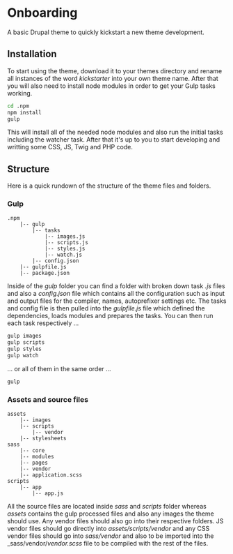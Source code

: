 # Onboarding
A basic Drupal theme to quickly kickstart a new theme development.

## Installation
To start using the theme, download it to your themes directory and rename all instances of the word _kickstarter_ into your own theme name. After that you will also need to install node modules in order to get your Gulp tasks working.

```sh
cd .npm
npm install
gulp
```

This will install all of the needed node modules and also run the initial tasks including the watcher task. After that it's up to you to start developing and writting some CSS, JS, Twig and PHP code.

## Structure
Here is a quick rundown of the structure of the theme files and folders.

### Gulp
```
.npm
    |-- gulp
        |-- tasks
            |-- images.js
            |-- scripts.js
            |-- styles.js
            |-- watch.js
        |-- config.json
    |-- gulpfile.js
    |-- package.json
```

Inside of the _gulp_ folder you can find a folder with broken down task _.js_ files and also a _config.json_ file which contains all the configuration such as input and output files for the compiler, names, autoprefixer settings etc. The tasks and config file is then pulled into the _gulpfile.js_ file which defined the dependencies, loads modules and prepares the tasks. You can then run each task respectively ...

```sh
gulp images
gulp scripts
gulp styles
gulp watch
```

... or all of them in the same order ...

```sh
gulp
```

### Assets and source files
```
assets
    |-- images
    |-- scripts
        |-- vendor
    |-- stylesheets
sass
    |-- core
    |-- modules
    |-- pages
    |-- vendor
    |-- application.scss
scripts
    |-- app
        |-- app.js
```

All the source files are located inside _sass_ and _scripts_ folder whereas _assets_ contains the gulp processed files and also any images the theme should use. Any vendor files should also go into their respective folders. JS vendor files should go directly into _assets/scripts/vendor_ and any CSS vendor files should go into _sass/vendor_ and also to be imported into the _sass/vendor/_vendor.scss_ file to be compiled with the rest of the files.

